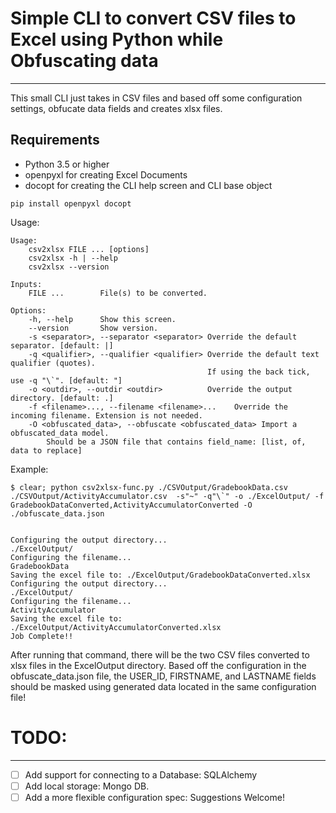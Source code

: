 # Simple CLI to convert CSV files to Excel using Python while Obfuscating data
---

This small CLI just takes in CSV files and based off some configuration settings, obfucate data fields and creates xlsx files.

## Requirements

- Python 3.5 or higher
- openpyxl for creating Excel Documents
- docopt for creating the CLI help screen and CLI base object
```
pip install openpyxl docopt
```


Usage:
```
Usage:
    csv2xlsx FILE ... [options]
    csv2xlsx -h | --help
    csv2xlsx --version

Inputs:
    FILE ...        File(s) to be converted.

Options:
    -h, --help      Show this screen.
    --version       Show version.
    -s <separator>, --separator <separator> Override the default separator. [default: |]
    -q <qualifier>, --qualifier <qualifier> Override the default text qualifier (quotes).
                                            If using the back tick, use -q "\`". [default: "]
    -o <outdir>, --outdir <outdir>          Override the output directory. [default: .]
    -f <filename>..., --filename <filename>...    Override the incoming filename. Extension is not needed.
    -O <obfuscated_data>, --obfuscate <obfuscated_data> Import a obfuscated_data model.
        Should be a JSON file that contains field_name: [list, of, data to replace]
```

Example:
```
$ clear; python csv2xlsx-func.py ./CSVOutput/GradebookData.csv ./CSVOutput/ActivityAccumulator.csv  -s"~" -q"\`" -o ./ExcelOutput/ -f GradebookDataConverted,ActivityAccumulatorConverted -O ./obfuscate_data.json


Configuring the output directory...
./ExcelOutput/
Configuring the filename...
GradebookData
Saving the excel file to: ./ExcelOutput/GradebookDataConverted.xlsx
Configuring the output directory...
./ExcelOutput/
Configuring the filename...
ActivityAccumulator
Saving the excel file to: ./ExcelOutput/ActivityAccumulatorConverted.xlsx
Job Complete!!

```

After running that command, there will be the two CSV files converted to xlsx files in the ExcelOutput directory. Based off the configuration in the obfuscate_data.json file, the USER_ID, FIRSTNAME, and LASTNAME fields should be masked using generated data located in the same configuration file!

# TODO:
---
- [ ] Add support for connecting to a Database: SQLAlchemy
- [ ] Add local storage: Mongo DB.
- [ ] Add a more flexible configuration spec: Suggestions Welcome!
